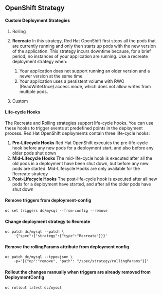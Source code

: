 ## OpenShift Strategy


#### Custom Deployment Strategies

1. Rolling
2. **Recreate**
    In this strategy, Red Hat OpenShift first stops all the pods that are currently running and only then starts up pods with the new version of the application. This strategy incurs downtime because, for a brief period, no instances of your application are running.
    Use a recreate deployment strategy when:

    1. Your application does not support running an older version and a newer version at the same time.
    2. Your application uses a persistent volume with RWO (ReadWriteOnce) access mode, which does not allow writes from multiple pods.

3. Custom

#### Life-cycle Hooks

The Recreate and Rolling strategies support life-cycle hooks. You can use these hooks to trigger events at predefined points in the deployment process. Red Hat OpenShift deployments contain three life-cycle hooks:

1. **Pre-Lifecycle Hooks**
    Red Hat OpenShift executes the pre-life-cycle hook before any new pods for a deployment start, and also before any older pods shut down
2. **Mid-Lifecycle Hooks**
    The mid-life-cycle hook is executed after all the old pods in a deployment have been shut down, but before any new pods are started. Mid-Lifecycle Hooks are only available for the Recreate strategy
3. **Post-Lifecycle Hooks**
    The post-life-cycle hook is executed after all new pods for a deployment have started, and after all the older pods have shut down


#### Remove triggers from deployment-config
    oc set triggers dc/mysql --from-config --remove

#### Change deployment strategy to Recreate
    oc patch dc/mysql --patch \ 
        '{"spec":{"strategy":{"type":"Recreate"}}}'

#### Remove the rollingParams attribute from deployment config
    oc patch dc/mysql --type=json \
        -p='[{"op":"remove", "path": "/spec/strategy/rollingParams"}]'

#### Rollout the changes manually when triggers are already removed from DeploymentConfig
    oc rollout latest dc/mysql
